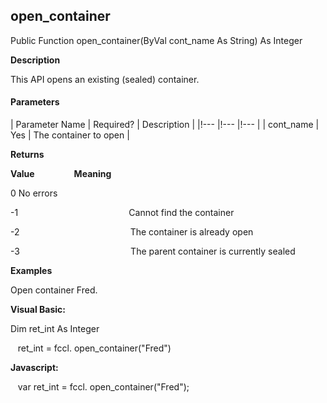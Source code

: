 open_container
--------------

Public Function open_container(ByVal cont_name As String) As Integer

**Description**

This API opens an existing (sealed) container.

#### Parameters

| Parameter Name | Required? | Description |
|!--- |!--- |!--- |
| cont_name | Yes | The container to open |

**Returns**

**Value**                **Meaning**

0                                      No errors

-1                                             Cannot find the container

-2                                             The container is already open

-3                                             The parent container is currently sealed

**Examples**

 Open container Fred.

**Visual Basic:**

 Dim ret_int As Integer

   ret_int = fccl. open_container("Fred")

**Javascript:**

   var ret_int = fccl. open_container("Fred");